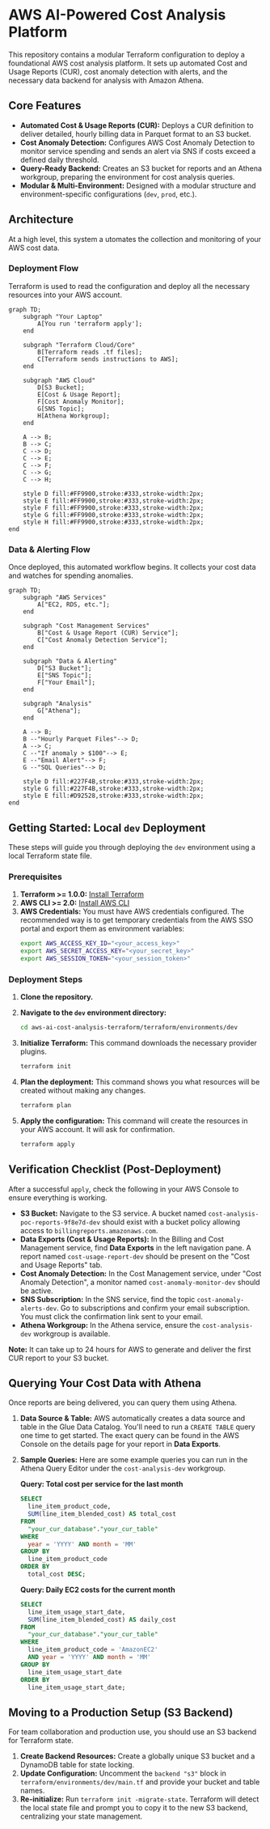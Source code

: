 # AWS AI-Powered Cost Analysis Platform

This repository contains a modular Terraform configuration to deploy a foundational AWS cost analysis platform. It sets up automated Cost and Usage Reports (CUR), cost anomaly detection with alerts, and the necessary data backend for analysis with Amazon Athena.

## Core Features

- **Automated Cost & Usage Reports (CUR):** Deploys a CUR definition to deliver detailed, hourly billing data in Parquet format to an S3 bucket.
- **Cost Anomaly Detection:** Configures AWS Cost Anomaly Detection to monitor service spending and sends an alert via SNS if costs exceed a defined daily threshold.
- **Query-Ready Backend:** Creates an S3 bucket for reports and an Athena workgroup, preparing the environment for cost analysis queries.
- **Modular & Multi-Environment:** Designed with a modular structure and environment-specific configurations (`dev`, `prod`, etc.).

## Architecture

At a high level, this system a
utomates the collection and monitoring of your AWS cost data.

### Deployment Flow

Terraform is used to read the configuration and deploy all the necessary resources into your AWS account.

```mermaid
graph TD;
    subgraph "Your Laptop"
        A[You run 'terraform apply'];
    end

    subgraph "Terraform Cloud/Core"
        B[Terraform reads .tf files];
        C[Terraform sends instructions to AWS];
    end

    subgraph "AWS Cloud"
        D[S3 Bucket];
        E[Cost & Usage Report];
        F[Cost Anomaly Monitor];
        G[SNS Topic];
        H[Athena Workgroup];
    end

    A --> B;
    B --> C;
    C --> D;
    C --> E;
    C --> F;
    C --> G;
    C --> H;

    style D fill:#FF9900,stroke:#333,stroke-width:2px;
    style E fill:#FF9900,stroke:#333,stroke-width:2px;
    style F fill:#FF9900,stroke:#333,stroke-width:2px;
    style G fill:#FF9900,stroke:#333,stroke-width:2px;
    style H fill:#FF9900,stroke:#333,stroke-width:2px;
end
```

### Data & Alerting Flow

Once deployed, this automated workflow begins. It collects your cost data and watches for spending anomalies.

```mermaid
graph TD;
    subgraph "AWS Services"
        A["EC2, RDS, etc."];
    end

    subgraph "Cost Management Services"
        B["Cost & Usage Report (CUR) Service"];
        C["Cost Anomaly Detection Service"];
    end

    subgraph "Data & Alerting"
        D["S3 Bucket"];
        E["SNS Topic"];
        F["Your Email"];
    end
    
    subgraph "Analysis"
        G["Athena"];
    end

    A --> B;
    B --"Hourly Parquet Files"--> D;
    A --> C;
    C --"If anomaly > $100"--> E;
    E --"Email Alert"--> F;
    G --"SQL Queries"--> D;

    style D fill:#227F4B,stroke:#333,stroke-width:2px;
    style G fill:#227F4B,stroke:#333,stroke-width:2px;
    style E fill:#D92528,stroke:#333,stroke-width:2px;
end
```

## Getting Started: Local `dev` Deployment

These steps will guide you through deploying the `dev` environment using a local Terraform state file.

### Prerequisites

1.  **Terraform >= 1.0.0:** [Install Terraform](https://learn.hashicorp.com/tutorials/terraform/install-cli)
2.  **AWS CLI >= 2.0:** [Install AWS CLI](https://docs.aws.amazon.com/cli/latest/userguide/getting-started-install.html)
3.  **AWS Credentials:** You must have AWS credentials configured. The recommended way is to get temporary credentials from the AWS SSO portal and export them as environment variables:
    ```bash
    export AWS_ACCESS_KEY_ID="<your_access_key>"
    export AWS_SECRET_ACCESS_KEY="<your_secret_key>"
    export AWS_SESSION_TOKEN="<your_session_token>"
    ```

### Deployment Steps

1.  **Clone the repository.**

2.  **Navigate to the `dev` environment directory:**
    ```bash
    cd aws-ai-cost-analysis-terraform/terraform/environments/dev
    ```

3.  **Initialize Terraform:**
    This command downloads the necessary provider plugins.
    ```bash
    terraform init
    ```

4.  **Plan the deployment:**
    This command shows you what resources will be created without making any changes.
    ```bash
    terraform plan
    ```

5.  **Apply the configuration:**
    This command will create the resources in your AWS account. It will ask for confirmation.
    ```bash
    terraform apply
    ```

## Verification Checklist (Post-Deployment)

After a successful `apply`, check the following in your AWS Console to ensure everything is working.

*   **S3 Bucket:** Navigate to the S3 service. A bucket named `cost-analysis-poc-reports-9f8e7d-dev` should exist with a bucket policy allowing access to `billingreports.amazonaws.com`.
*   **Data Exports (Cost & Usage Reports):** In the Billing and Cost Management service, find **Data Exports** in the left navigation pane. A report named `cost-usage-report-dev` should be present on the "Cost and Usage Reports" tab.
*   **Cost Anomaly Detection:** In the Cost Management service, under "Cost Anomaly Detection", a monitor named `cost-anomaly-monitor-dev` should be active.
*   **SNS Subscription:** In the SNS service, find the topic `cost-anomaly-alerts-dev`. Go to subscriptions and confirm your email subscription. You must click the confirmation link sent to your email.
*   **Athena Workgroup:** In the Athena service, ensure the `cost-analysis-dev` workgroup is available.

**Note:** It can take up to 24 hours for AWS to generate and deliver the first CUR report to your S3 bucket.

## Querying Your Cost Data with Athena

Once reports are being delivered, you can query them using Athena.

1.  **Data Source & Table:** AWS automatically creates a data source and table in the Glue Data Catalog. You'll need to run a `CREATE TABLE` query one time to get started. The exact query can be found in the AWS Console on the details page for your report in **Data Exports**.
2.  **Sample Queries:** Here are some example queries you can run in the Athena Query Editor under the `cost-analysis-dev` workgroup.

    **Query: Total cost per service for the last month**
    ```sql
    SELECT
      line_item_product_code,
      SUM(line_item_blended_cost) AS total_cost
    FROM
      "your_cur_database"."your_cur_table"
    WHERE
      year = 'YYYY' AND month = 'MM'
    GROUP BY
      line_item_product_code
    ORDER BY
      total_cost DESC;
    ```

    **Query: Daily EC2 costs for the current month**
    ```sql
    SELECT
      line_item_usage_start_date,
      SUM(line_item_blended_cost) AS daily_cost
    FROM
      "your_cur_database"."your_cur_table"
    WHERE
      line_item_product_code = 'AmazonEC2'
      AND year = 'YYYY' AND month = 'MM'
    GROUP BY
      line_item_usage_start_date
    ORDER BY
      line_item_usage_start_date;
    ```

## Moving to a Production Setup (S3 Backend)

For team collaboration and production use, you should use an S3 backend for Terraform state.

1.  **Create Backend Resources:** Create a globally unique S3 bucket and a DynamoDB table for state locking.
2.  **Update Configuration:** Uncomment the `backend "s3"` block in `terraform/environments/dev/main.tf` and provide your bucket and table names.
3.  **Re-initialize:** Run `terraform init -migrate-state`. Terraform will detect the local state file and prompt you to copy it to the new S3 backend, centralizing your state management. 